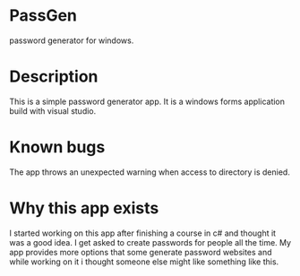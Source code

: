 # PassGen
password generator for windows.

# Description
This is a simple password generator app. It is a windows forms application build with visual studio.

# Known bugs
The app throws an unexpected warning when access to directory is denied.

# Why this app exists
I started working on this app after finishing a course in c# and thought it was a good idea.
I get asked to create passwords for people all the time.
My app provides more options that some generate password websites and while working on it i thought someone else might like something like this.
